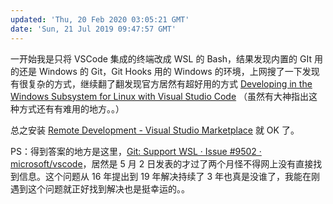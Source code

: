 ```yaml
---
updated: 'Thu, 20 Feb 2020 03:05:21 GMT'
date: 'Sun, 21 Jul 2019 09:47:57 GMT'
---
```


一开始我是只将 VSCode 集成的终端改成 WSL 的 Bash，结果发现内置的 GIt 用的还是 Windows 的 Git，Git Hooks 用的 Windows 的环境，上网搜了一下发现有很复杂的方式，继续翻了翻发现官方居然有超好用的方式 [Developing in the Windows Subsystem for Linux with Visual Studio Code](https://code.visualstudio.com/docs/remote/wsl) （虽然有大神指出这种方式还有有难用的地方。。）

总之安装 [Remote Development - Visual Studio Marketplace](https://marketplace.visualstudio.com/items?itemName=ms-vscode-remote.vscode-remote-extensionpack) 就 OK 了。

PS：得到答案的地方是这里，[Git: Support WSL · Issue #9502 · microsoft/vscode](https://github.com/microsoft/vscode/issues/9502#issuecomment-488792093)，居然是 5 月 2 日发表的才过了两个月怪不得网上没有直接找到信息。这个问题从 16 年提出到 19 年解决持续了 3 年也真是没谁了，我能在刚遇到这个问题就正好找到解决也是挺幸运的。。
